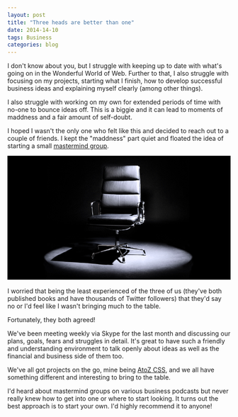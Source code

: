 ```yaml
---
layout: post
title: "Three heads are better than one"
date: 2014-14-10
tags: Business
categories: blog
---
```


I don't know about you, but I struggle with keeping up to date with
what's going on in the Wonderful World of Web. Further to that, I also
struggle with focusing on my projects, starting what I finish, how to
develop successful business ideas and explaining myself clearly (among
other things).

I also struggle with working on my own for extended periods of time with
no-one to bounce ideas off. This is a biggie and it can lead to moments
of maddness and a fair amount of self-doubt.

I hoped I wasn't the only one who felt like this and decided to reach
out to a couple of friends. I kept the "maddness" part quiet and floated
the idea of starting a small [mastermind
group](https://www.google.co.uk/webhp?sourceid=chrome-instant&ion=1&espv=2&ie=UTF-8#q=define%20mastermind%20group).

![Mastermind Chair](/images/mastermind.png)

I worried that being the least experienced of the three of us
(they've both published books and have thousands of Twitter followers) that
they'd say no or I'd feel like I wasn't bringing much to the table.

Fortunately, they both agreed!

We've been meeting weekly via Skype for the last month and discussing
our plans, goals, fears and struggles in detail. It's great to have such
a friendly and understanding environment to talk openly about ideas as
well as the financial and business side of them too.

We've all got projects on the go, mine being [AtoZ
CSS](http://www.atozcss.com), and we all have something different and
interesting to bring to the table. 

I'd heard about mastermind groups on various business podcasts but never
really knew how to get into one or where to start looking.  It turns out
the best approach is to start your own. I'd highly recommend it to
anyone!
